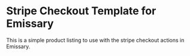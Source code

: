 # Stripe Checkout Template for Emissary

This is a simple product listing to use with the stripe checkout actions in Emissary.